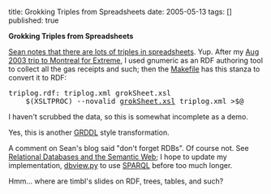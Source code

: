 title: Grokking Triples from Spreadsheets
date: 2005-05-13
tags: []
published: true

<b>Grokking Triples from Spreadsheets</b>

<p> <p><a href="https://seanmcgrath.blogspot.com/2005_05_08_seanmcgrath_archive.html#111589444959575264">Sean  notes that there are lots of triples in spreadsheets</a>. Yup. After my <a href="https://www.w3.org/People/Connolly/events/#exml2003">Aug 2003 trip to Montreal for Extreme</a>,
I used gnumeric as an RDF authoring tool
to collect all the gas receipts and such; then the
<a href="https://www.w3.org/2003/08dc-ymx/Makefile">Makefile</a> has this stanza to convert it to RDF:

<p> <pre>
triplog.rdf: triplog.xml grokSheet.xsl
	$(XSLTPROC) --novalid <a href="https://www.w3.org/2003/08dc-ymx/grokSheet.xsl">grokSheet.xsl</a> triplog.xml &gt;$@
</pre>

<p> <p>I haven't scrubbed the data, so this is somewhat incomplete as a demo.

<p> <p>Yes, this is another <a href="https://www.w3.org/2004/01/rdxh/spec">GRDDL</a>
style transformation.

<p> <p>A comment on Sean's blog said "don't forget RDBs".
Of course not. See <a href="https://www.w3.org/DesignIssues/RDB-RDF.html">Relational Databases and the Semantic Web</a>;
I hope to update my implementation,
<a href="https://www.w3.org/2000/10/swap/dbork/dbview.py">dbview.py</a>
to use <a href="https://www.w3.org/TR/rdf-sparql-protocol/">SPARQL</a> before too much longer.

<p> <p>Hmm... where are timbl's slides on RDF, trees, tables, and such?
